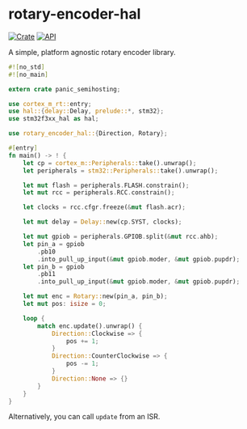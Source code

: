 # rotary-encoder-hal

[![Crate](https://img.shields.io/crates/v/rotary-encoder-hal.svg)](https://crates.io/crates/rotary-encoder-hal)
[![API](https://docs.rs/rotary-encoder-hal/badge.svg)](https://docs.rs/rotary-encoder-hal)

A simple, platform agnostic rotary encoder library.

```rust
#![no_std]
#![no_main]

extern crate panic_semihosting;

use cortex_m_rt::entry;
use hal::{delay::Delay, prelude::*, stm32};
use stm32f3xx_hal as hal;

use rotary_encoder_hal::{Direction, Rotary};

#[entry]
fn main() -> ! {
    let cp = cortex_m::Peripherals::take().unwrap();
    let peripherals = stm32::Peripherals::take().unwrap();

    let mut flash = peripherals.FLASH.constrain();
    let mut rcc = peripherals.RCC.constrain();

    let clocks = rcc.cfgr.freeze(&mut flash.acr);

    let mut delay = Delay::new(cp.SYST, clocks);

    let mut gpiob = peripherals.GPIOB.split(&mut rcc.ahb);
    let pin_a = gpiob
        .pb10
        .into_pull_up_input(&mut gpiob.moder, &mut gpiob.pupdr);
    let pin_b = gpiob
        .pb11
        .into_pull_up_input(&mut gpiob.moder, &mut gpiob.pupdr);

    let mut enc = Rotary::new(pin_a, pin_b);
    let mut pos: isize = 0;

    loop {
        match enc.update().unwrap() {
            Direction::Clockwise => {
                pos += 1;
            }
            Direction::CounterClockwise => {
                pos -= 1;
            }
            Direction::None => {}
        }
    }
}
```

Alternatively, you can call `update` from an ISR.
